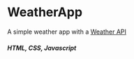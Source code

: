 # WeatherApp
A simple weather app with a [Weather API](https://openweathermap.org/)
##### HTML, CSS, Javascript
